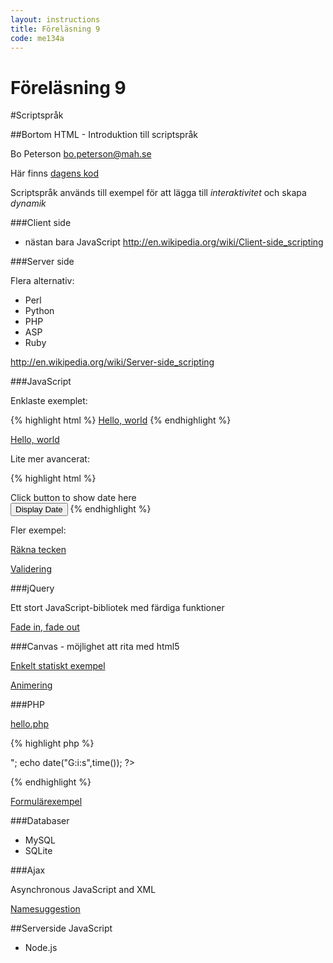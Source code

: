 ```yaml
---
layout: instructions
title: Föreläsning 9
code: me134a
---
```


# Föreläsning 9

<script>
function displayDate()
{
document.getElementById("demo").innerHTML=Date();
}
</script>


#Scriptspråk

##Bortom HTML - Introduktion till scriptspråk

Bo Peterson bo.peterson@mah.se

Här finns <a href="http://ddwap.mah.se/k3bope/me119a/2012/scriptinhopp/allkod.zip">dagens kod</a>

Scriptspråk används till exempel för att lägga till *interaktivitet* och skapa *dynamik*

###Client side
    
- nästan bara JavaScript <a href="http://en.wikipedia.org/wiki/Client-side_scripting">http://en.wikipedia.org/wiki/Client-side_scripting</a>

###Server side
  
Flera alternativ:
  
- Perl
- Python
- PHP
- ASP
- Ruby
  
<a href="http://en.wikipedia.org/wiki/Server-side_scripting">http://en.wikipedia.org/wiki/Server-side_scripting</a>

###JavaScript
      
Enklaste exemplet:

{% highlight html %}
<a href="javascript:alert('Hello, world!')">Hello, world</a>
{% endhighlight %}

 <a href="javascript:alert('Hello, world!')">Hello, world</a><br />
 
       
        
Lite mer avancerat:

{% highlight html %}
<script>
function displayDate()
{
document.getElementById("demo").innerHTML=Date();
}
</script>
<div id="demo">Click button to show date here</div>
<button type="button" onclick="displayDate()">Display Date</button></div>
{% endhighlight %}
        
Fler exempel:

<a href="http://codepen.io/bopeterson/pen/ZYbppE/l">Räkna tecken</a>
        
<a href="http://codepen.io/bopeterson/pen/EaVgNy">Validering</a>

  
  
###jQuery

Ett stort JavaScript-bibliotek med färdiga funktioner
      
<a href="http://codepen.io/bopeterson/pen/azvmpm">Fade in, fade out</a>
  
###Canvas - möjlighet att rita med html5
      
<a href="http://codepen.io/bopeterson/pen/gbawgK">Enkelt statiskt exempel</a>
      
<a href="http://www.djallo.se/hunden/game4.html">Animering</a>
  
###PHP

<a href="http://ddwap.mah.se/k3bope/me119a/2012/scriptinhopp/hello.php">hello.php</a>

{% highlight php %}
<?php
echo "Hello world <br>";
echo date("G:i:s",time());
?>
{% endhighlight %}
      
      
      
<a href="http://ddwap.mah.se/k3bope/me119a/2012/scriptinhopp/form.html">Formulärexempel</a>
 
  
  
###Databaser

- MySQL
- SQLite
  

###Ajax

Asynchronous JavaScript and XML
     
<a href="http://ddwap.mah.se/k3bope/me119a/2012/scriptinhopp/namesuggestion.html">Namesuggestion</a>
  
  
##Serverside JavaScript
      
- Node.js
  

